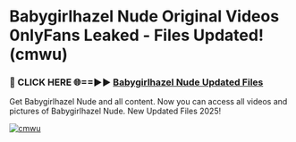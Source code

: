 # Babygirlhazel Nude Original Videos 0nlyFans Leaked - Files Updated! (cmwu)

<h3>🔴 CLICK HERE 🌐==►► <a href="https://tinyurl.com/yrmya6cz" rel="nofollow">Babygirlhazel Nude Updated Files</a></h3>

Get Babygirlhazel Nude and all content. Now you can access all videos and pictures of Babygirlhazel Nude. New Updated Files 2025!

[![cmwu](https://i.imgur.com/FMdXYCs.gif)](https://tinyurl.com/yrmya6cz)
